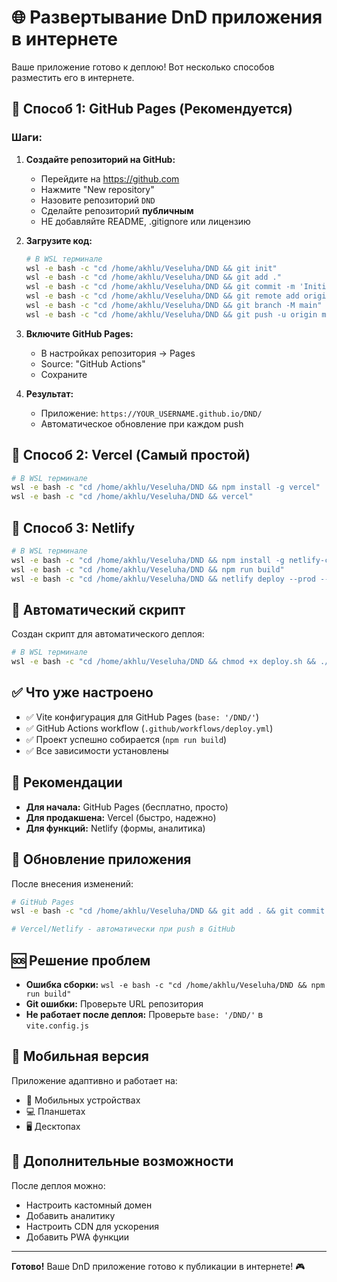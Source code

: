 # 🌐 Развертывание DnD приложения в интернете

Ваше приложение готово к деплою! Вот несколько способов разместить его в интернете.

## 🚀 Способ 1: GitHub Pages (Рекомендуется)

### Шаги:

1. **Создайте репозиторий на GitHub:**
   - Перейдите на https://github.com
   - Нажмите "New repository"
   - Назовите репозиторий `DND`
   - Сделайте репозиторий **публичным**
   - НЕ добавляйте README, .gitignore или лицензию

2. **Загрузите код:**
   ```bash
   # В WSL терминале
   wsl -e bash -c "cd /home/akhlu/Veseluha/DND && git init"
   wsl -e bash -c "cd /home/akhlu/Veseluha/DND && git add ."
   wsl -e bash -c "cd /home/akhlu/Veseluha/DND && git commit -m 'Initial commit'"
   wsl -e bash -c "cd /home/akhlu/Veseluha/DND && git remote add origin https://github.com/YOUR_USERNAME/DND.git"
   wsl -e bash -c "cd /home/akhlu/Veseluha/DND && git branch -M main"
   wsl -e bash -c "cd /home/akhlu/Veseluha/DND && git push -u origin main"
   ```

3. **Включите GitHub Pages:**
   - В настройках репозитория → Pages
   - Source: "GitHub Actions"
   - Сохраните

4. **Результат:**
   - Приложение: `https://YOUR_USERNAME.github.io/DND/`
   - Автоматическое обновление при каждом push

## 🚀 Способ 2: Vercel (Самый простой)

```bash
# В WSL терминале
wsl -e bash -c "cd /home/akhlu/Veseluha/DND && npm install -g vercel"
wsl -e bash -c "cd /home/akhlu/Veseluha/DND && vercel"
```

## 🚀 Способ 3: Netlify

```bash
# В WSL терминале
wsl -e bash -c "cd /home/akhlu/Veseluha/DND && npm install -g netlify-cli"
wsl -e bash -c "cd /home/akhlu/Veseluha/DND && npm run build"
wsl -e bash -c "cd /home/akhlu/Veseluha/DND && netlify deploy --prod --dir=dist"
```

## 🔧 Автоматический скрипт

Создан скрипт для автоматического деплоя:

```bash
# В WSL терминале
wsl -e bash -c "cd /home/akhlu/Veseluha/DND && chmod +x deploy.sh && ./deploy.sh"
```

## ✅ Что уже настроено

- ✅ Vite конфигурация для GitHub Pages (`base: '/DND/'`)
- ✅ GitHub Actions workflow (`.github/workflows/deploy.yml`)
- ✅ Проект успешно собирается (`npm run build`)
- ✅ Все зависимости установлены

## 🎯 Рекомендации

- **Для начала:** GitHub Pages (бесплатно, просто)
- **Для продакшена:** Vercel (быстро, надежно)
- **Для функций:** Netlify (формы, аналитика)

## 🔄 Обновление приложения

После внесения изменений:

```bash
# GitHub Pages
wsl -e bash -c "cd /home/akhlu/Veseluha/DND && git add . && git commit -m 'Update' && git push"

# Vercel/Netlify - автоматически при push в GitHub
```

## 🆘 Решение проблем

- **Ошибка сборки:** `wsl -e bash -c "cd /home/akhlu/Veseluha/DND && npm run build"`
- **Git ошибки:** Проверьте URL репозитория
- **Не работает после деплоя:** Проверьте `base: '/DND/'` в `vite.config.js`

## 📱 Мобильная версия

Приложение адаптивно и работает на:
- 📱 Мобильных устройствах
- 💻 Планшетах  
- 🖥️ Десктопах

## 🌟 Дополнительные возможности

После деплоя можно:
- Настроить кастомный домен
- Добавить аналитику
- Настроить CDN для ускорения
- Добавить PWA функции

---

**Готово!** Ваше DnD приложение готово к публикации в интернете! 🎮

